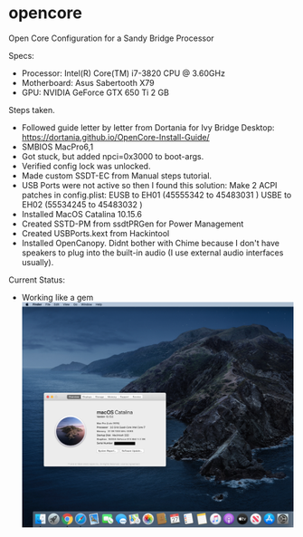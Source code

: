 # opencore
Open Core Configuration for a Sandy Bridge Processor

Specs: 
- Processor: Intel(R) Core(TM) i7-3820 CPU @ 3.60GHz
- Motherboard: Asus Sabertooth X79
- GPU: NVIDIA GeForce GTX 650 Ti 2 GB

Steps taken.
- Followed guide letter by letter from Dortania for Ivy Bridge Desktop: https://dortania.github.io/OpenCore-Install-Guide/
- SMBIOS MacPro6,1
- Got stuck, but added npci=0x3000 to boot-args.
- Verified config lock was unlocked.
- Made custom SSDT-EC from Manual steps tutorial.
- USB Ports were not active so then I found this solution: Make 2 ACPI patches in config.plist:
  EUSB to EH01 (45555342 to 45483031 )
  USBE to EH02 (55534245 to 45483032 ) 
- Installed MacOS Catalina 10.15.6
- Created SSTD-PM from ssdtPRGen for Power Management
- Created USBPorts.kext from Hackintool
- Installed OpenCanopy. Didnt bother with Chime because I don't have speakers to plug into the built-in audio (I use external audio interfaces usually).

Current Status:
-  Working like a gem
![Success Screenshot](https://github.com/aaronpfoltzer/opencore/blob/master/Images/Success-Screenshot.png)
